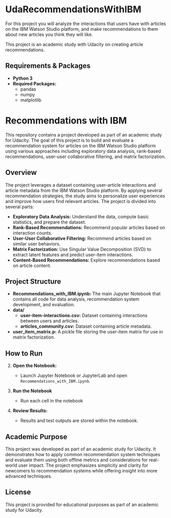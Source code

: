 # UdaRecommendationsWithIBM
For this project you will analyze the interactions that users have with articles on the IBM Watson Studio platform, and make recommendations to them about new articles you think they will like. 

This project is an academic study with Udacity on creating article recommendations.

## Requirements & Packages

- **Python 3**
- **Required Packages:**
  - pandas
  - numpy
  - matplotlib

# Recommendations with IBM

This repository contains a project developed as part of an academic study for Udacity. The goal of this project is to build and evaluate a recommendation system for articles on the IBM Watson Studio platform using various approaches including exploratory data analysis, rank-based recommendations, user-user collaborative filtering, and matrix factorization.

## Overview

The project leverages a dataset containing user-article interactions and article metadata from the IBM Watson Studio platform. By applying several recommendation strategies, the study aims to personalize user experiences and improve how users find relevant articles. The project is divided into several parts:

- **Exploratory Data Analysis:** Understand the data, compute basic statistics, and prepare the dataset.
- **Rank-Based Recommendations:** Recommend popular articles based on interaction counts.
- **User-User Collaborative Filtering:** Recommend articles based on similar user behaviors.
- **Matrix Factorization:** Use Singular Value Decomposition (SVD) to extract latent features and predict user-item interactions.
- **Content-Based Recommendations:** Explore recommendations based on article content.

## Project Structure

- **Recommendations_with_IBM.ipynb:** The main Jupyter Notebook that contains all code for data analysis, recommendation system development, and evaluation.
- **data/**
  - **user-item-interactions.csv:** Dataset containing interactions between users and articles.
  - **articles_community.csv:** Dataset containing article metadata.
- **user_item_matrix.p:** A pickle file storing the user-item matrix for use in matrix factorization.

## How to Run

2. **Open the Notebook:**
   - Launch Jupyter Notebook or JupyterLab and open `Recommendations_with_IBM.ipynb`.

3. **Run the Notebook**
   - Run each cell in the notebook

4. **Review Results:**
   - Results and test outputs are stored within the notebook. 


## Academic Purpose

This project was developed as part of an academic study for Udacity. It demonstrates how to apply common recommendation system techniques and evaluate them using both offline metrics and considerations for real-world user impact. The project emphasizes simplicity and clarity for newcomers to recommendation systems while offering insight into more advanced techniques.

## License

This project is provided for educational purposes as part of an academic study for Udacity.
